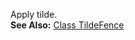  Apply tilde.  
**See Also:** [Class TildeFence](/grunt-build-include/classes/fences.tildefence.html)  
